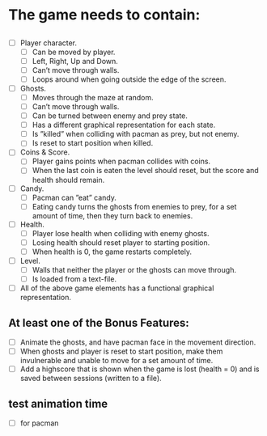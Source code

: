 # The game needs to contain:
## 
- [ ] Player character.
    - [ ] Can be moved by player.
    - [ ] Left, Right, Up and Down.
    - [ ] Can’t move through walls.
    - [ ] Loops around when going outside the edge of the screen.
- [ ] Ghosts.
    - [ ] Moves through the maze at random.
    - [ ] Can’t move through walls.
    - [ ] Can be turned between enemy and prey state.
    - [ ] Has a different graphical representation for each state.
    - [ ] Is ”killed” when colliding with pacman as prey, but not enemy.
    - [ ] Is reset to start position when killed.
- [ ] Coins & Score.
    - [ ] Player gains points when pacman collides with coins.
    - [ ] When the last coin is eaten the level should reset, but the score and health should remain.
- [ ] Candy.
    - [ ] Pacman can ”eat” candy.
    - [ ] Eating candy turns the ghosts from enemies to prey, for a set amount of time, then they turn back to enemies.
- [ ] Health.
    - [ ] Player lose health when colliding with enemy ghosts.
    - [ ] Losing health should reset player to starting position.
    - [ ] When health is 0, the game restarts completely.
- [ ] Level.
    - [ ] Walls that neither the player or the ghosts can move through.
    - [ ] Is loaded from a text-file.
- [ ] All of the above game elements has a functional graphical representation.
## At least one of the Bonus Features:
- [ ] Animate the ghosts, and have pacman face in the movement direction.
- [ ] When ghosts and player is reset to start position, make them invulnerable and unable to move for a set amount of time.
- [ ] Add a highscore that is shown when the game is lost (health = 0) and is saved between sessions (written to a file).

## test animation time
- [ ] for pacman
